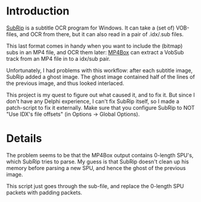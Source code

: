 Introduction
============

[SubRip] is a subtitle OCR program for Windows. It can take a (set of)
VOB-files, and OCR from there, but it can also read in a pair of .idx/.sub
files.

This last format comes in handy when you want to include the (bitmap) subs in
an MP4 file, and OCR them later: [MP4Box] can extract a VobSub track from an
MP4 file in to a idx/sub pair.

Unfortunately, I had problems with this workflow: after each subtitle image,
SubRip added a ghost image. The ghost image contained half of the lines of the
previous image, and thus looked interlaced.

This project is my quest to figure out what caused it, and to fix it. But since
I don't have any Delphi experience, I can't fix SubRip itself, so I made a
patch-script to fix it externally. Make sure that you configure SubRip to NOT
"Use IDX's file offsets" (in Options -> Global Options).

[SubRip]: http://subrip.sourceforge.net/
[MP4Box]: https://gpac.wp.mines-telecom.fr/mp4box/


Details
=======

The problem seems to be that the MP4Box output contains 0-length SPU's, which
SubRip tries to parse. My guess is that SubRip doesn't clean up his memory
before parsing a new SPU, and hence the ghost of the previous image.

This script just goes through the sub-file, and replace the 0-length SPU
packets with padding packets.
